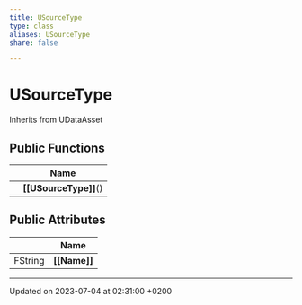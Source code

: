 ```yaml
---
title: USourceType
type: class
aliases: USourceType
share: false

---
```


# USourceType





Inherits from UDataAsset

## Public Functions

|                | Name           |
| -------------- | -------------- |
| | **[[USourceType]]**() |

## Public Attributes

|                | Name           |
| -------------- | -------------- |
| FString | **[[Name]]**  |

-------------------------------

Updated on 2023-07-04 at 02:31:00 +0200